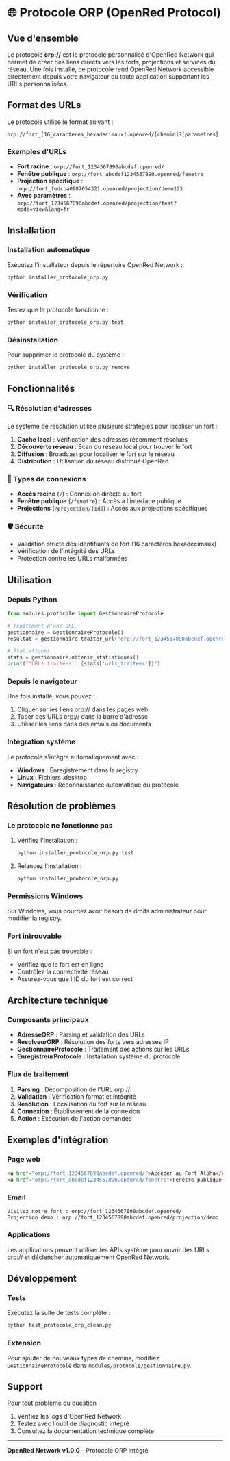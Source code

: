 # 🌐 Protocole ORP (OpenRed Protocol)

## Vue d'ensemble

Le protocole **orp://** est le protocole personnalisé d'OpenRed Network qui permet de créer des liens directs vers les forts, projections et services du réseau. Une fois installé, ce protocole rend OpenRed Network accessible directement depuis votre navigateur ou toute application supportant les URLs personnalisées.

## Format des URLs

Le protocole utilise le format suivant :
```
orp://fort_[16_caracteres_hexadecimaux].openred/[chemin]?[parametres]
```

### Exemples d'URLs

- **Fort racine** : `orp://fort_1234567890abcdef.openred/`
- **Fenêtre publique** : `orp://fort_abcdef1234567890.openred/fenetre`
- **Projection spécifique** : `orp://fort_fedcba0987654321.openred/projection/demo123`
- **Avec paramètres** : `orp://fort_1234567890abcdef.openred/projection/test?mode=view&lang=fr`

## Installation

### Installation automatique

Exécutez l'installateur depuis le répertoire OpenRed Network :

```bash
python installer_protocole_orp.py
```

### Vérification

Testez que le protocole fonctionne :

```bash
python installer_protocole_orp.py test
```

### Désinstallation

Pour supprimer le protocole du système :

```bash
python installer_protocole_orp.py remove
```

## Fonctionnalités

### 🔍 Résolution d'adresses

Le système de résolution utilise plusieurs stratégies pour localiser un fort :

1. **Cache local** : Vérification des adresses récemment résolues
2. **Découverte réseau** : Scan du réseau local pour trouver le fort
3. **Diffusion** : Broadcast pour localiser le fort sur le réseau
4. **Distribution** : Utilisation du réseau distribué OpenRed

### 🎯 Types de connexions

- **Accès racine** (`/`) : Connexion directe au fort
- **Fenêtre publique** (`/fenetre`) : Accès à l'interface publique
- **Projections** (`/projection/[id]`) : Accès aux projections spécifiques

### 🛡️ Sécurité

- Validation stricte des identifiants de fort (16 caractères hexadécimaux)
- Vérification de l'intégrité des URLs
- Protection contre les URLs malformées

## Utilisation

### Depuis Python

```python
from modules.protocole import GestionnaireProtocole

# Traitement d'une URL
gestionnaire = GestionnaireProtocole()
resultat = gestionnaire.traiter_url("orp://fort_1234567890abcdef.openred/")

# Statistiques
stats = gestionnaire.obtenir_statistiques()
print(f"URLs traitées : {stats['urls_traitees']}")
```

### Depuis le navigateur

Une fois installé, vous pouvez :

1. Cliquer sur les liens orp:// dans les pages web
2. Taper des URLs orp:// dans la barre d'adresse
3. Utiliser les liens dans des emails ou documents

### Intégration système

Le protocole s'intègre automatiquement avec :

- **Windows** : Enregistrement dans la registry
- **Linux** : Fichiers .desktop
- **Navigateurs** : Reconnaissance automatique du protocole

## Résolution de problèmes

### Le protocole ne fonctionne pas

1. Vérifiez l'installation :
   ```bash
   python installer_protocole_orp.py test
   ```

2. Relancez l'installation :
   ```bash
   python installer_protocole_orp.py
   ```

### Permissions Windows

Sur Windows, vous pourriez avoir besoin de droits administrateur pour modifier la registry.

### Fort introuvable

Si un fort n'est pas trouvable :
- Vérifiez que le fort est en ligne
- Contrôlez la connectivité réseau
- Assurez-vous que l'ID du fort est correct

## Architecture technique

### Composants principaux

- **AdresseORP** : Parsing et validation des URLs
- **ResolveurORP** : Résolution des forts vers adresses IP
- **GestionnaireProtocole** : Traitement des actions sur les URLs
- **EnregistreurProtocole** : Installation système du protocole

### Flux de traitement

1. **Parsing** : Décomposition de l'URL orp://
2. **Validation** : Vérification format et intégrité
3. **Résolution** : Localisation du fort sur le réseau
4. **Connexion** : Établissement de la connexion
5. **Action** : Exécution de l'action demandée

## Exemples d'intégration

### Page web

```html
<a href="orp://fort_1234567890abcdef.openred/">Accéder au Fort Alpha</a>
<a href="orp://fort_abcdef1234567890.openred/fenetre">Fenêtre publique</a>
```

### Email

```
Visitez notre fort : orp://fort_1234567890abcdef.openred/
Projection demo : orp://fort_1234567890abcdef.openred/projection/demo
```

### Applications

Les applications peuvent utiliser les APIs système pour ouvrir des URLs orp:// et déclencher automatiquement OpenRed Network.

## Développement

### Tests

Exécutez la suite de tests complète :

```bash
python test_protocole_orp_clean.py
```

### Extension

Pour ajouter de nouveaux types de chemins, modifiez `GestionnaireProtocole` dans `modules/protocole/gestionnaire.py`.

## Support

Pour tout problème ou question :

1. Vérifiez les logs d'OpenRed Network
2. Testez avec l'outil de diagnostic intégré
3. Consultez la documentation technique complète

---

**OpenRed Network v1.0.0** - Protocole ORP intégré